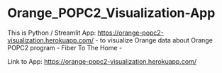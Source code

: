 # Orange_POPC2_Visualization-App
 This is Python / Streamlit App: https://orange-popc2-visualization.herokuapp.com/ - to visualize Orange data about Orange POPC2 program - Fiber To The Home - 

Link to App: https://orange-popc2-visualization.herokuapp.com/
